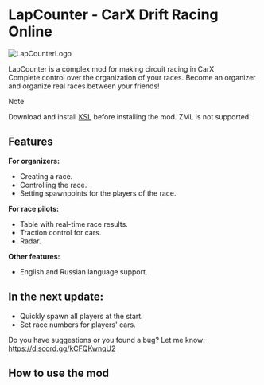 # LapCounter - CarX Drift Racing Online
![LapCounterLogo](https://github.com/Jeefrect/LapCounter/assets/121081064/979ab13a-6c28-4d06-a49d-2703c023c4af)


LapCounter is a complex mod for making circuit racing in CarX  
Complete control over the organization of your races. Become an organizer and organize real races between your friends!

> [!NOTE]
> Download and install [KSL](https://github.com/trbflxr/ksl) before installing the mod. ZML is not supported.

## Features
**For organizers:**
- Creating a race.
- Controlling the race.
- Setting spawnpoints for the players of the race.

**For race pilots:**
- Table with real-time race results.
- Traction control for cars.
- Radar.

**Other features:**
- English and Russian language support.
## In the next update:
- Quickly spawn all players at the start.
- Set race numbers for players' cars.
  
Do you have suggestions or you found a bug?  Let me know: https://discord.gg/kCFQKwnqU2

## How to use the mod
